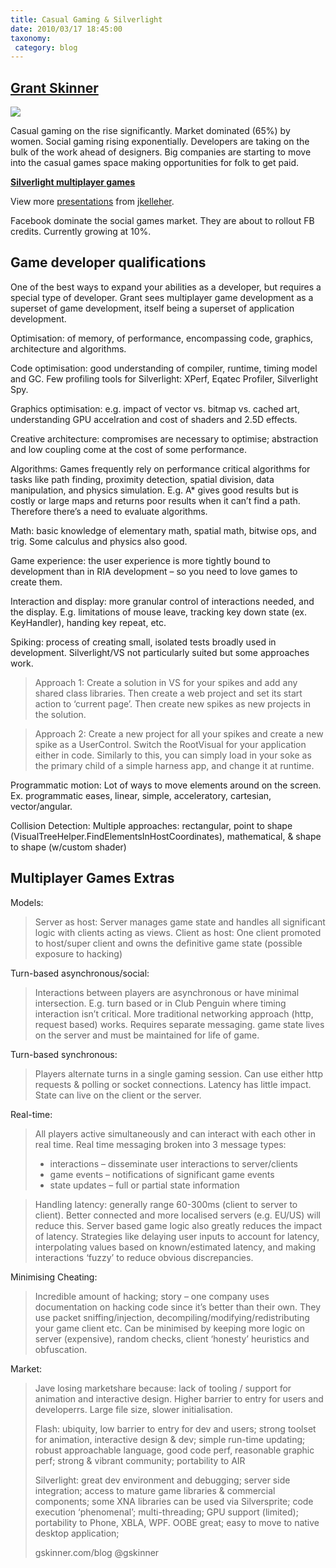```yaml
---
title: Casual Gaming & Silverlight
date: 2010/03/17 18:45:00
taxonomy: 
 category: blog 
---
```


## [Grant Skinner](http://gskinner.com/blog/)

![](http://api.ning.com/files/7kJAUAop4jgIgXDbD2uSwkhAfwSTnuY*SVRfntvl2JUUeYYf-pZXCcOMeebD2DOFJYKVWkzdanpdL5D*jtUAPHa6eQVpo7d4/gskinner09_1_bw.jpg?width=183&height=183&crop=1%3A1)

Casual gaming on the rise significantly. Market dominated (65%) by women. Social gaming rising exponentially. Developers are taking on the bulk of the work ahead of designers. Big companies are starting to move into the casual games space making opportunities for folk to get paid.

**[Silverlight multiplayer games](http://www.slideshare.net/jkelleher/silverlight-multiplayer-games-3457708)**

View more [presentations](http://www.slideshare.net/) from [jkelleher](http://www.slideshare.net/jkelleher).

Facebook dominate the social games market. They are about to rollout FB credits. Currently growing at 10%.

## Game developer qualifications

One of the best ways to expand your abilities as a developer, but requires a special type of developer. Grant sees multiplayer game development as a superset of game development, itself being a superset of application development.

Optimisation: of memory, of performance, encompassing code, graphics, architecture and algorithms.

Code optimisation: good understanding of compiler, runtime, timing model and GC. Few profiling tools for Silverlight: XPerf, Eqatec Profiler, Silverlight Spy.

Graphics optimisation: e.g. impact of vector vs. bitmap vs. cached art, understanding GPU accelration and cost of shaders and 2.5D effects.

Creative architecture: compromises are necessary to optimise; abstraction and low coupling come at the cost of some performance.

Algorithms: Games frequently rely on performance critical algorithms for tasks like path finding, proximity detection, spatial division, data manipulation, and physics simulation. E.g. A* gives good results but is costly or large maps and returns poor results when it can’t find a path. Therefore there’s a need to evaluate algorithms.

Math: basic knowledge of elementary math, spatial math, bitwise ops, and trig. Some calculus and physics also good.

Game experience: the user experience is more tightly bound to development than in RIA development – so you need to love games to create them.

Interaction and display: more granular control of interactions needed, and the display. E.g. limitations of mouse leave, tracking key down state (ex. KeyHandler), handing key repeat, etc.

Spiking: process of creating small, isolated tests broadly used in development. Silverlight/VS not particularly suited but some approaches work.

> Approach 1: Create a solution in VS for your spikes and add any shared class libraries. Then create a web project and set its start action to ‘current page’. Then create new spikes as new projects in the solution.

> Approach 2: Create a new project for all your spikes and create a new spike as a UserControl. Switch the RootVisual for your application either in code. Similarly to this, you can simply load in your soke as the primary child of a simple harness app, and change it at runtime.

Programmatic motion: Lot of ways to move elements around on the screen. Ex. programmatic eases, linear, simple, acceleratory, cartesian, vector/angular.

Collision Detection: Multiple approaches: rectangular, point to shape (VisualTreeHelper.FindElementsInHostCoordinates), mathematical, & shape to shape (w/custom shader)

## Multiplayer Games Extras

Models:

> Server as host: Server manages game state and handles all significant logic with clients acting as views.
Client as host: One client promoted to host/super client and owns the definitive game state (possible exposure to hacking)

Turn-based asynchronous/social:

> Interactions between players are asynchronous or have minimal intersection. E.g. turn based or in Club Penguin where timing interaction isn’t critical. More traditional networking approach (http, request based) works. Requires separate messaging. game state lives on the server and must be maintained for life of game.

Turn-based synchronous:

> Players alternate turns in a single gaming session. Can use either http requests & polling or socket connections. Latency has little impact. State can live on the client or the server.

Real-time:

> All players active simultaneously and can interact with each other in real time. Real time messaging broken into 3 message types:
>
>   * interactions – disseminate user interactions to server/clients
>   * game events – notifications of significant game events
>   * state updates – full or partial state information

> Handling latency: generally range 60-300ms (client to server to client). Better connected and more localised servers (e.g. EU/US) will reduce this. Server based game logic also greatly reduces the impact of latency. Strategies like delaying user inputs to account for latency, interpolating values based on known/estimated latency, and making interactions ‘fuzzy’ to reduce obvious discrepancies.

Minimising Cheating:

> Incredible amount of hacking; story – one company uses documentation on hacking code since it’s better than their own. They use packet sniffing/injection, decompiling/modifying/redistributing your game client etc. Can be minimised by keeping more logic on server (expensive), random checks, client ‘honesty’ heuristics and obfuscation.

Market:

> Jave losing marketshare because: lack of tooling / support for animation and interactive design. Higher barrier to entry for users and developerrs. Large file size, slower initialisation.
>
> Flash: ubiquity, low barrier to entry for dev and users; strong toolset for animation, interactive design & dev; simple run-time updating; robust approachable language, good code perf, reasonable graphic perf; strong & vibrant community; portability to AIR
>
> Silverlight: great dev environment and debugging; server side integration; access to mature game libraries & commercial components; some XNA libraries can be used via Silversprite; code execution ‘phenomenal’; multi-threading; GPU support (limited); portability to Phone, XBLA, WPF. OOBE great; easy to move to native desktop application;
>
> gskinner.com/blog @gskinner

